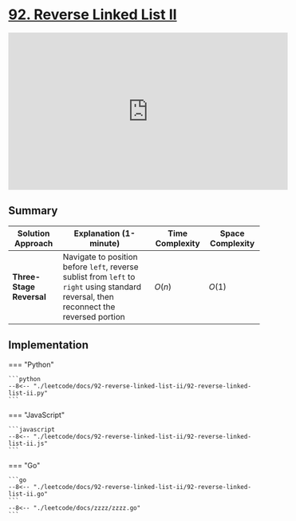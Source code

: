 # [92. Reverse Linked List II](https://leetcode.com/problems/reverse-linked-list-ii/description/)


<iframe width="560" height="315" src="https://www.youtube.com/embed/RF_M9tX4Eag?si=BQKFEX8RF5vrc3c9" title="YouTube video player" frameborder="0" allow="accelerometer; autoplay; clipboard-write; encrypted-media; gyroscope; picture-in-picture; web-share" referrerpolicy="strict-origin-when-cross-origin" allowfullscreen></iframe>


## Summary

| **Solution Approach** | **Explanation (1-minute)** | **Time Complexity** | **Space Complexity** |
| --------------------- | -------------------------- | ------------------- | -------------------- |
| **Three-Stage Reversal** | Navigate to position before `left`, reverse sublist from `left` to `right` using standard reversal, then reconnect the reversed portion | $O(n)$ | $O(1)$ |


## Implementation

=== "Python"

    ```python
    --8<-- "./leetcode/docs/92-reverse-linked-list-ii/92-reverse-linked-list-ii.py"
    ```

=== "JavaScript"

    ```javascript
    --8<-- "./leetcode/docs/92-reverse-linked-list-ii/92-reverse-linked-list-ii.js"
    ```

=== "Go"

    ```go
    --8<-- "./leetcode/docs/92-reverse-linked-list-ii/92-reverse-linked-list-ii.go"
    ```
    --8<-- "./leetcode/docs/zzzz/zzzz.go"
    ```
